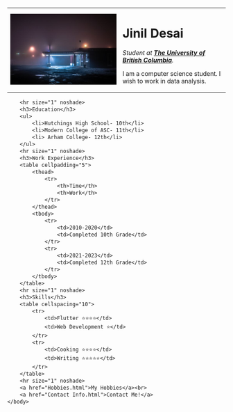 <html>
    <head>
        <meta charset="utf-8">
        <title>My Website</title>   
    </head>
    <body>
        <table cellpadding="10">
            <tr>
                <td><img src="Images/liminal .jpeg" alt="Jinil profile picture"></td>
                <td><h1>Jinil Desai</h1>
                    <p><em>Student at <strong><a href="https://www.ubc.ca/">The University of British Columbia</a></strong>.</em></p>
                    <p>I am a computer science student. I wish to work in data analysis.</p></td>
            </tr>
        </table>
        
        
        <hr size="1" noshade>
        <h3>Education</h3>
        <ul>
            <li>Hutchings High School- 10th</li>
            <li>Modern College of ASC- 11th</li>
            <li> Arham College- 12th</li>
        </ul>
        <hr size="1" noshade>
        <h3>Work Experience</h3>
        <table cellpadding="5">
            <thead>
                <tr>
                    <th>Time</th>
                    <th>Work</th>
                </tr>
            </thead>
            <tbody>
                <tr>
                    <td>2010-2020</td>
                    <td>Completed 10th Grade</td>
                </tr>
                <tr>
                    <td>2021-2023</td>
                    <td>Completed 12th Grade</td>
                </tr>
            </tbody>
        </table>
        <hr size="1" noshade>
        <h3>Skills</h3>
        <table cellspacing="10">
            <tr>
                <td>Flutter ⭐⭐⭐⭐</td>
                <td>Web Development ⭐</td>
            </tr>
            <tr>
                <td>Cooking ⭐⭐⭐⭐</td>
                <td>Writing ⭐⭐⭐⭐⭐</td>
            </tr>
        </table>
        <hr size="1" noshade>
        <a href="Hobbies.html">My Hobbies</a><br>
        <a href="Contact Info.html">Contact Me!</a>
    </body>
</html>
